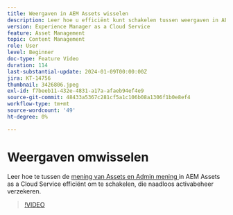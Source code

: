 ```yaml
---
title: Weergaven in AEM Assets wisselen
description: Leer hoe u efficiënt kunt schakelen tussen weergaven in AEM Assets as a Cloud Service, waardoor u verzekerd bent van naadloos middelenbeheer.
version: Experience Manager as a Cloud Service
feature: Asset Management
topic: Content Management
role: User
level: Beginner
doc-type: Feature Video
duration: 114
last-substantial-update: 2024-01-09T00:00:00Z
jira: KT-14756
thumbnail: 3426806.jpeg
exl-id: f7beeb11-432e-4831-a17a-afaeb94ef4e9
source-git-commit: 48433a5367c281cf5a1c106b08a1306f1b0e8ef4
workflow-type: tm+mt
source-wordcount: '49'
ht-degree: 0%

---
```


# Weergaven omwisselen

Leer hoe te tussen de [ mening van Assets en Admin mening ](https://experienceleague.adobe.com/docs/experience-manager-cloud-service/content/assets/overview.html#persona-based-experiences) in AEM Assets as a Cloud Service efficiënt om te schakelen, die naadloos activabeheer verzekeren.

>[!VIDEO](https://video.tv.adobe.com/v/3426806/?learn=on)
